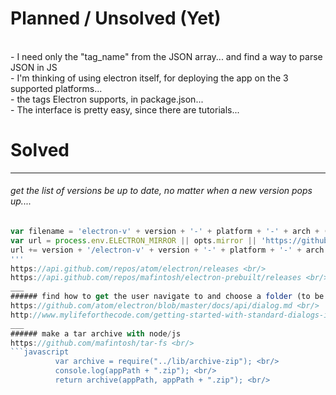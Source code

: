

# Planned / Unsolved (Yet)

<br/>- I need only the "tag_name" from the JSON array... and find a way to parse JSON in JS
<br/>- I'm thinking of using electron itself, for deploying the app on the 3 supported platforms... 
<br/>- the tags Electron supports, in package.json...
<br/>- The interface is pretty easy, since there are tutorials... 

# Solved
___
###### get the list of versions be up to date, no matter when a new version pops up....
```javascript
var filename = 'electron-v' + version + '-' + platform + '-' + arch + (symbols ? '-symbols' : '') + '.zip';
var url = process.env.ELECTRON_MIRROR || opts.mirror || 'https://github.com/atom/electron/releases/download/v';
url += version + '/electron-v' + version + '-' + platform + '-' + arch + (symbols ? '-symbols' : '') + '.zip';
'''
https://api.github.com/repos/atom/electron/releases <br/>
https://api.github.com/repos/mafintosh/electron-prebuilt/releases <br/>
___
###### find how to get the user navigate to and choose a folder (to be packed)
https://github.com/atom/electron/blob/master/docs/api/dialog.md <br/>
http://www.mylifeforthecode.com/getting-started-with-standard-dialogs-in-electron/ <br/>
___
###### make a tar archive with node/js
https://github.com/mafintosh/tar-fs <br/>
```javascript
          var archive = require("../lib/archive-zip"); <br/>
          console.log(appPath + ".zip"); <br/>
          return archive(appPath, appPath + ".zip"); <br/>
```
